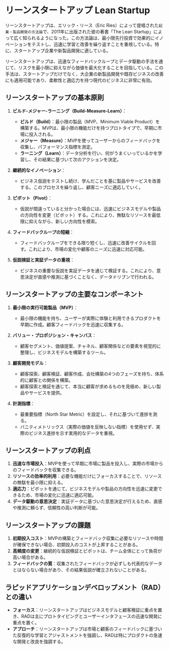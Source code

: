 # リーンスタートアップ Lean Startup

リーンスタートアップは、エリック・リース（Eric Ries）によって提唱された`起業・製品開発の方法論`で、2011年に出版された彼の著書「The Lean Startup」によって広く知られるようになった。この方法論は、最小限先行投資で効果的にイノベーションをテストし、迅速に学習と改善を繰り返すことを重視している。特に、スタートアップ企業や新製品開発に適している。

リーンスタートアップは、迅速なフィードバックループとデータ駆動の手法を通じて、リスクを最小限に抑えながら価値を最大化することを目指している。この手法は、スタートアップだけでなく、大企業の新製品開発や既存ビジネスの改善にも適用可能であり、柔軟性と適応力を持つ現代のビジネスに非常に有効。

## リーンスタートアップの基本原則

1. **ビルド-メジャー-ラーニング（Build-Measure-Learn）**：
   - **ビルド（Build）**：最小限の製品（MVP、Minimum Viable Product）を構築する。MVPは、最小限の機能だけを持つプロトタイプで、早期に市場に投入される。
   - **メジャー（Measure）**：MVPを使ってユーザーからのフィードバックを収集し、パフォーマンス指標を測定。
   - **ラーニング（Learn）**：データ分析を行い、何がうまくいっているかを学習し、その結果に基づいて次のアクションを決定。

2. **継続的なイノベーション**：
   - ビジネス仮説をテストし続け、学んだことを基に製品やサービスを改善する。このプロセスを繰り返し、顧客ニーズに適応していく。

3. **ピボット（Pivot）**：
   - 仮説が間違っていると分かった場合には、迅速にビジネスモデルや製品の方向性を変更（ピボット）する。これにより、無駄なリソースを最低限に抑えながら、新しい方向性を模索。

4. **フィードバックループの短縮**：
   - フィードバックループをできる限り短くし、迅速に改善サイクルを回す。これにより、市場の変化や顧客のニーズに迅速に対応可能。

5. **仮説検証と実証データの重視**：
   - ビジネスの重要な仮説を実証データを通じて検証する。これにより、意思決定が直感や推測に基づくことなく、データドリブンで行われる。

## リーンスタートアップの主要なコンポーネント

1. **最小限の実行可能製品（MVP）**：
   - 最小限の機能を持ち、ユーザーが実際に体験と利用できるプロダクトを早期に作成。顧客フィードバックを迅速に収集する。

2. **バリュー・プロポジション・キャンバス**：
   - 顧客セグメント、価値提案、チャネル、顧客関係などの要素を視覚的に整理し、ビジネスモデルを構築するツール。

3. **顧客開発モデル**：
   - 顧客探索、顧客検証、顧客作成、会社構築の4つのフェーズを持ち、体系的に顧客との関係を構築。
   - 顧客探索と検証を通じて、本当に顧客が求めるものを見極め、新しい製品やサービスを提供。

4. **計測指標**：
   - 最重要指標（North Star Metric）を設定し、それに基づいて進捗を測る。
   - バニティメトリックス（実際の価値を反映しない指標）を使用せず、実際のビジネス進捗を示す実用的なデータを重視。

## リーンスタートアップの利点

1. **迅速な市場投入**：MVPを使って早期に市場に製品を投入し、実際の市場からのフィードバックを収集できる。
2. **リソースの効率的利用**：必要な機能だけにフォーカスすることで、リソースの無駄を最小限に抑える。
3. **適応力**：ピボットを通じて、ビジネスモデルや製品の方向性を迅速に変更できるため、市場の変化に迅速に適応可能。
4. **データ駆動の意思決定**：実証データに基づいた意思決定が行えるため、直感や推測に頼らず、信頼性の高い判断が可能。

## リーンスタートアップの課題

1. **初期投入コスト**：MVPの構築とフィードバック収集に必要なリソースや時間が確保できない場合、初期投入のコストが上昇することがある。
2. **高頻度の変更**：継続的な仮説検証とピボットは、チーム全体にとって負荷が高い場合がある。
3. **フィードバックの質**：収集されたフィードバックが必ずしも代表的なデータとはならない場合があり、その結果仮説が確立されないことがある。

## ラピッドアプリケーションデベロップメント（RAD）との違い

- **フォーカス**：リーンスタートアップはビジネスモデルと顧客検証に重点を置き、RADは主にプロトタイピングとユーザーインタフェースの迅速な開発に重点を置く。
- **アプローチ**：リーンスタートアップは市場と顧客のフィードバックに基づいた反復的な学習とアジャストメントを強調し、RADは特にプロダクトの急速な開発と改良を強調する。
